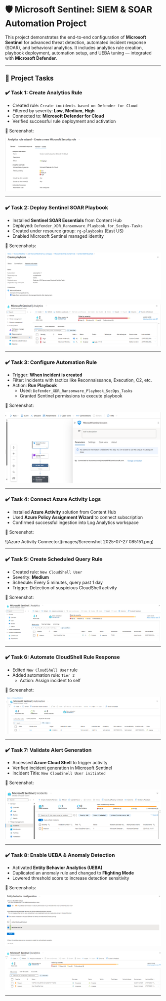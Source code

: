 # 🛡️ Microsoft Sentinel: SIEM & SOAR Automation Project

This project demonstrates the end-to-end configuration of **Microsoft Sentinel** for advanced threat detection, automated incident response (SOAR), and behavioral analytics. It includes analytics rule creation, playbook deployment, automation setup, and UEBA tuning — integrated with **Microsoft Defender**.

---

## 🧩 Project Tasks

### ✔️ Task 1: Create Analytics Rule
- Created rule: `Create incidents based on Defender for Cloud`
- Filtered by severity: **Low**, **Medium**, **High**
- Connected to: **Microsoft Defender for Cloud**
- Verified successful rule deployment and activation

📸 Screenshot:  

![Analytics Rule Review](images/Screenshot1.png)

---

### ✔️ Task 2: Deploy Sentinel SOAR Playbook
- Installed **Sentinel SOAR Essentials** from Content Hub
- Deployed: `Defender_XDR_Ransomware_Playbook_for_SecOps-Tasks`
- Created under resource group: `rg-playbooks` (East US)
- Enabled Microsoft Sentinel managed identity

📸 Screenshots:  

![Create Playbook](images/Screenshot3.png) 

![Logic App Designer](images/Screenshot2.png)

---

### ✔️ Task 3: Configure Automation Rule
- Trigger: **When incident is created**
- Filter: Incidents with tactics like Reconnaissance, Execution, C2, etc.
- Action: **Run Playbook**
  - Used: `Defender_XDR_Ransomware_Playbook_SecOps_Tasks`
  - Granted Sentinel permissions to execute playbook

📸 Screenshot:  

![Automation Rule Setup](images/Screenshot4.png)

---

### ✔️ Task 4: Connect Azure Activity Logs
- Installed **Azure Activity** solution from Content Hub
- Used **Azure Policy Assignment Wizard** to connect subscription
- Confirmed successful ingestion into Log Analytics workspace

📸 Screenshot:  

![Azure Activity Connector](images/Screenshot 2025-07-27 085151.png)

---

### ✔️ Task 5: Create Scheduled Query Rule
- Created rule: `New CloudShell User`
- Severity: **Medium**
- Schedule: Every 5 minutes, query past 1 day
- Trigger: Detection of suspicious CloudShell activity

📸 Screenshot:  

![Scheduled Query Rule](images/Screenshot6.png)

---

### ✔️ Task 6: Automate CloudShell Rule Response
- Edited `New CloudShell User` rule
- Added automation rule: `Tier 2`
  - Action: Assign incident to self

📸 Screenshot:  

![Assigned Automation Rule](images/Screenshot5.png)

---

### ✔️ Task 7: Validate Alert Generation
- Accessed **Azure Cloud Shell** to trigger activity
- Verified incident generation in Microsoft Sentinel
- Incident Title: `New CloudShell User initiated`

📸 Screenshot:  

![Incident Triggered](images/Screenshot7.png)

---

### ✔️ Task 8: Enable UEBA & Anomaly Detection
- Activated **Entity Behavior Analytics (UEBA)**
- Duplicated an anomaly rule and changed to **Flighting Mode**
- Lowered threshold score to increase detection sensitivity

📸 Screenshots:  

![UEBA Settings](images/Screenshot%202025-07-27%20115533.png)



![Anomaly Rule Editing](images/Screenshot%202025-07-27%20120019.png)

---
